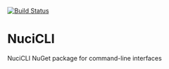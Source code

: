 [![Build Status](https://travis-ci.com/hmlendea/nucicli.svg?branch=master)](https://travis-ci.com/hmlendea/nuciweb)

# NuciCLI

NuciCLI NuGet package for command-line interfaces
